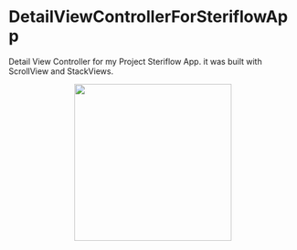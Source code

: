# DetailViewControllerForSteriflowApp
Detail View Controller for my Project Steriflow App. it was built with ScrollView and StackViews.

<p align="center">
    <img src="https://github.com/carlos-santiago-2017/DetailViewControllerForSteriflowApp/blob/master/DetailScreenshot.png" width="275">
</p>

